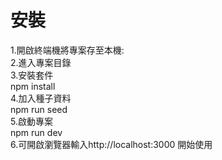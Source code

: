 # 安裝<br>

1.開啟終端機將專案存至本機:<br>
2.進入專案目錄<br>
3.安裝套件<br>
  npm install<br>
4.加入種子資料<br>
  npm run seed<br>
5.啟動專案<br>
  npm run dev<br>
6.可開啟瀏覽器輸入http://localhost:3000 開始使用<br>
